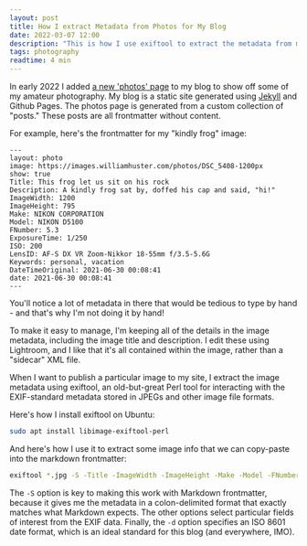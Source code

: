```yaml
---
layout: post
title: How I extract Metadata from Photos for My Blog
date: 2022-03-07 12:00
description: "This is how I use exiftool to extract the metadata from my photos to markdown."
tags: photography
readtime: 4 min
---
```


In early 2022 I added [a new 'photos' page](/photos) to my blog to show off some of my amateur photography. My blog is a static site generated using [Jekyll](https://jekyllrb.com/) and Github Pages. The photos page is generated from a custom collection of "posts." These posts are all frontmatter without content.

For example, here's the frontmatter for my "kindly frog" image:

```text
---
layout: photo
image: https://images.williamhuster.com/photos/DSC_5408-1200px
show: true
Title: This frog let us sit on his rock
Description: A kindly frog sat by, doffed his cap and said, "hi!"
ImageWidth: 1200
ImageHeight: 795
Make: NIKON CORPORATION
Model: NIKON D5100
FNumber: 5.3
ExposureTime: 1/250
ISO: 200
LensID: AF-S DX VR Zoom-Nikkor 18-55mm f/3.5-5.6G
Keywords: personal, vacation
DateTimeOriginal: 2021-06-30 00:08:41
date: 2021-06-30 00:08:41
---
```

You'll notice a lot of metadata in there that would be tedious to type by hand - and that's why I'm not doing it by hand!

To make it easy to manage, I'm keeping all of the details in the image metadata, including the image title and description. I edit these using Lightroom, and I like that it's all contained within the image, rather than a "sidecar" XML file.

When I want to publish a particular image to my site, I extract the image metadata using exiftool, an old-but-great Perl tool for interacting with the EXIF-standard metadata stored in JPEGs and other image file formats.

Here's how I install exiftool on Ubuntu:

```bash
sudo apt install libimage-exiftool-perl
```

And here's how I use it to extract some image info that we can copy-paste into the markdown frontmatter:

```bash
exiftool *.jpg -S -Title -ImageWidth -ImageHeight -Make -Model -FNumber -ExposureTime -ISO -LensID -Keywords -DateTimeOriginal -d "%Y-%m-%d %H:%M:%S"
```

The `-S` option is key to making this work with Markdown frontmatter, because it gives me the metadata in a colon-delimited format that exactly matches what Markdown expects. The other options select particular fields of interest from the EXIF data. Finally, the `-d` option specifies an ISO 8601 date format, which is an ideal standard for this blog (and everywhere, IMO).
